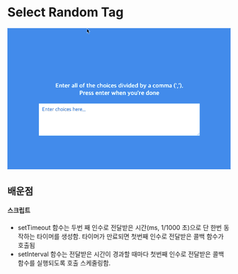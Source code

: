 # Select Random Tag

![image](./image/image.gif)

## 배운점

#### 스크립트

- setTimeout 함수는 두번 째 인수로 전달받은 시간(ms, 1/1000 초)으로 단 한번 동작하는 타이머를 생성함. 타이머가 만료되면 첫번째 인수로 전달받은 콜백 함수가 호출됨
- setInterval 함수는 전달받은 시간이 경과할 때마다 첫번째 인수로 전달받은 콜백 함수를 실행되도록 호출 스케줄링함.
